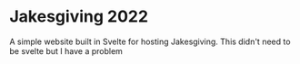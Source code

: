 # Jakesgiving 2022

A simple website built in Svelte for hosting Jakesgiving.
This didn't need to be svelte but I have a problem
